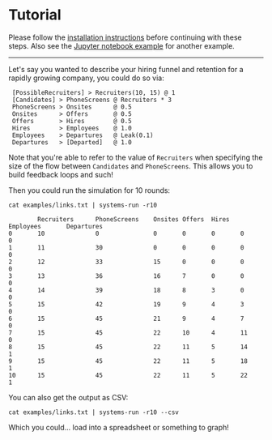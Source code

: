 
# Tutorial

Please follow the [installation instructions](../) before continuing with these steps.
Also see the [Jupyter notebook example](../notebooks/hiring.ipynb) for another example.

---

Let's say you wanted to describe your hiring funnel and retention
for a rapidly growing company, you could do so via:

     [PossibleRecruiters] > Recruiters(10, 15) @ 1
     [Candidates] > PhoneScreens @ Recruiters * 3
     PhoneScreens > Onsites      @ 0.5
     Onsites      > Offers       @ 0.5
     Offers       > Hires        @ 0.5
     Hires        > Employees    @ 1.0
     Employees    > Departures   @ Leak(0.1)
     Departures   > [Departed]   @ 1.0

Note that you're able to refer to the value of `Recruiters` when specifying
the size of the flow between `Candidates` and `PhoneScreens`. This allows you
to build feedback loops and such!

Then you could run the simulation for 10 rounds:

    cat examples/links.txt | systems-run -r10

            Recruiters      PhoneScreens    Onsites Offers  Hires   Employees       Departures
    0       10              0               0       0       0       0               0
    1       11              30              0       0       0       0               0
    2       12              33              15      0       0       0               0
    3       13              36              16      7       0       0               0
    4       14              39              18      8       3       0               0
    5       15              42              19      9       4       3               0
    6       15              45              21      9       4       7               0
    7       15              45              22      10      4       11              0
    8       15              45              22      11      5       14              1
    9       15              45              22      11      5       18              1
    10      15              45              22      11      5       22              1

You can also get the output as CSV:

    cat examples/links.txt | systems-run -r10 --csv

Which you could... load into a spreadsheet or something to graph!

